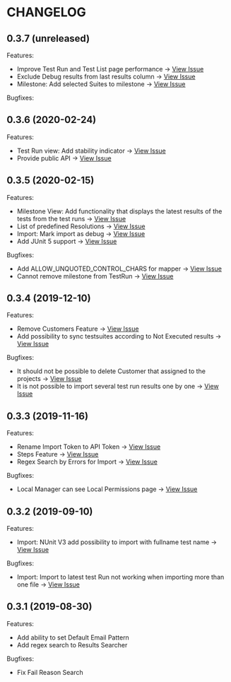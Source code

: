 # CHANGELOG

## 0.3.7 (unreleased)

Features:
  - Improve Test Run and Test List page performance -> [View Issue](https://github.com/aquality-automation/aquality-tracking/issues/71)
  - Exclude Debug results from last results column -> [View Issue](https://github.com/aquality-automation/aquality-tracking/issues/70)
  - Milestone: Add selected Suites to milestone -> [View Issue](https://github.com/aquality-automation/aquality-tracking/issues/63)

Bugfixes:

## 0.3.6 (2020-02-24)

Features:
  - Test Run view: Add stability indicator -> [View Issue](https://github.com/aquality-automation/aquality-tracking/issues/60)
  - Provide public API -> [View Issue](https://github.com/aquality-automation/aquality-tracking/issues/56)

## 0.3.5 (2020-02-15)

Features:
  - Milestone View: Add functionality that displays the latest results of the tests from the test runs -> [View Issue](https://github.com/aquality-automation/aquality-tracking/issues/11)
  - List of predefined Resolutions -> [View Issue](https://github.com/aquality-automation/aquality-tracking/issues/26)
  - Import: Mark import as debug  -> [View Issue](https://github.com/aquality-automation/aquality-tracking/issues/47)
  - Add JUnit 5 support -> [View Issue](https://github.com/aquality-automation/aquality-tracking/issues/33)
  
Bugfixes:
  - Add ALLOW_UNQUOTED_CONTROL_CHARS for mapper -> [View Issue](https://github.com/aquality-automation/aquality-tracking/issues/45)
  - Cannot remove milestone from TestRun -> [View Issue](https://github.com/aquality-automation/aquality-tracking/issues/50)

## 0.3.4 (2019-12-10)

Features:
  - Remove Customers Feature -> [View Issue](https://github.com/aquality-automation/aquality-tracking/issues/25)
  - Add possibility to sync testsuites according to Not Executed results -> [View Issue](https://github.com/aquality-automation/aquality-tracking/issues/32)

Bugfixes:
  - It should not be possible to delete Customer that assigned to the projects -> [View Issue](https://github.com/aquality-automation/aquality-tracking/issues/9)
  - It is not possible to import several test run results one by one -> [View Issue](https://github.com/aquality-automation/aquality-tracking/issues/35)

## 0.3.3 (2019-11-16)

Features:
  - Rename Import Token to API Token -> [View Issue](https://github.com/aquality-automation/aquality-tracking-ui/issues/23)
  - Steps Feature -> [View Issue](https://github.com/aquality-automation/aquality-tracking-ui/issues/46)
  - Regex Search by Errors for Import -> [View Issue](https://github.com/aquality-automation/aquality-tracking/issues/17)

Bugfixes:
  - Local Manager can see Local Permissions page -> [View Issue](https://github.com/aquality-automation/aquality-tracking-ui/issues/22)

## 0.3.2 (2019-09-10)

Features:

  - Import: NUnit V3 add possibility to import with fullname test name  -> [View Issue](https://github.com/aquality-automation/aquality-tracking-ui/issues/27)

Bugfixes:

  - Import: Import to latest test Run not working when importing more than one file  -> [View Issue](https://github.com/aquality-automation/aquality-tracking-ui/issues/29)

## 0.3.1 (2019-08-30)

Features:

  - Add ability to set Default Email Pattern
  - Add regex search to Results Searcher

Bugfixes:

  - Fix Fail Reason Search
